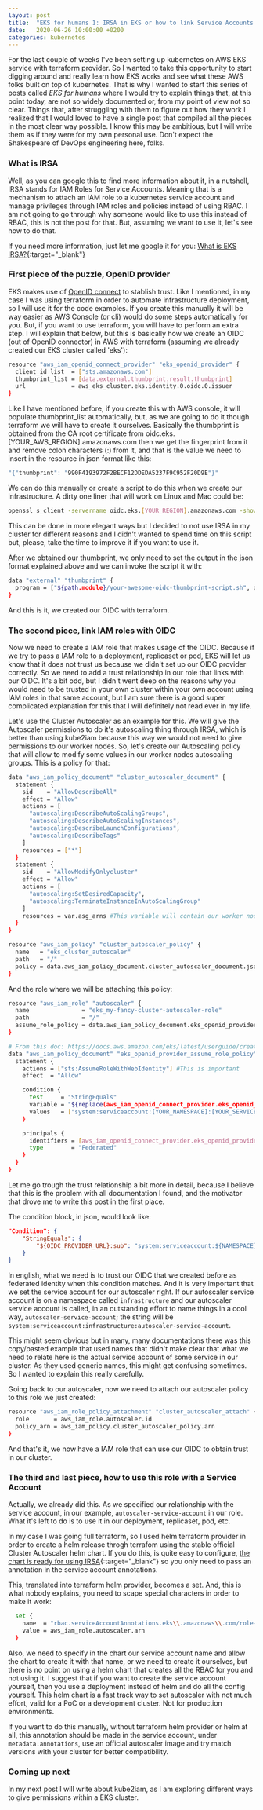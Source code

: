 ```yaml
---
layout: post
title:  "EKS for humans 1: IRSA in EKS or how to link Service Accounts with IAM roles"
date:   2020-06-26 10:00:00 +0200
categories: kubernetes
---
```


For the last couple of weeks I've been setting up kubernetes on AWS EKS service with terraform provider. So I wanted to take this opportunity to start digging around and really learn how EKS works and see what these AWS folks built on top of kubernetes. That is why I wanted to start this series of posts called *EKS for humans* where I would try to explain things that, at this point today, are not so widely documented or, from my point of view not so clear. Things that, after struggling with them to figure out how they work I realized that I would loved to have a single post that compiled all the pieces in the most clear way possible. I know this may be ambitious, but I will write them as if they were for my own personal use. Don't expect the Shakespeare of DevOps engineering here, folks.

### What is IRSA

Well, as you can google this to find more information about it, in a nutshell, IRSA stands for IAM Roles for Service Accounts. Meaning that is a mechanism to attach an IAM role to a kubernetes service account and manage privileges through IAM roles and policies instead of using RBAC. I am not going to go through why someone would like to use this instead of RBAC, this is not the post for that. But, assuming we want to use it, let's see how to do that.

If you need more information, just let me google it for you: [What is EKS IRSA?](https://lmgtfy.com/?q=what+is+EKS+IRSA&pp=1){:target="_blank"}

### First piece of the puzzle, OpenID provider

EKS makes use of [OpenID connect](https://openid.net/connect/) to stablish trust. Like I mentioned, in my case I was using terraform in order to automate infrastructure deployment, so I will use it for the code examples. If you create this manually it will be way easier as AWS Console (or cli) would do some steps automatically for you. But, if you want to use terraform, you will have to perform an extra step. I will explain that below, but this is basically how we create an OIDC (out of OpenID connector) in AWS with terraform (assuming we already created our EKS cluster called 'eks'):


```sh
resource "aws_iam_openid_connect_provider" "eks_openid_provider" {
  client_id_list  = ["sts.amazonaws.com"]
  thumbprint_list = [data.external.thumbprint.result.thumbprint]
  url             = aws_eks_cluster.eks.identity.0.oidc.0.issuer
}
```

Like I have mentioned before, if you create this with AWS console, it will populate thumbprint_list automatically, but, as we are going to do it though terraform we will have to create it ourselves. Basically the thumbprint is obtained from the CA root certificate from oidc.eks.[YOUR_AWS_REGION].amazonaws.com then we get the fingerprint from it and remove colon characters (:) from it, and that is the value we need to insert in the resource in json format like this:

```sh
"{"thumbprint": "990F4193972F2BECF12DDEDA5237F9C952F20D9E"}"
```

We can do this manually or create a script to do this when we create our infrastructure. A dirty one liner that will work on Linux and Mac could be:

```sh
openssl s_client -servername oidc.eks.[YOUR_REGION].amazonaws.com -showcerts -connect oidc.eks.[YOUR_REGION].amazonaws.com:443 2>&- | tail -r | sed -n '/-----END CERTIFICATE-----/,/-----BEGIN CERTIFICATE-----/p; /-----BEGIN CERTIFICATE-----/q' | tail -r | openssl x509 -fingerprint -noout | sed 's/://g' | awk -F= '{print tolower($2)}'
```

This can be done in more elegant ways but I decided to not use IRSA in my cluster for different reasons and I didn't wanted to spend time on this script but, please, take the time to improve it if you want to use it. 

After we obtained our thumbprint, we only need to set the output in the json format explained above and we can invoke the script it with:

```sh
data "external" "thumbprint" {
  program = ["${path.module}/your-awesome-oidc-thumbprint-script.sh", data.aws_region.current.name]
}
```

And this is it, we created our OIDC with terraform.

### The second piece, link IAM roles with OIDC

Now we need to create a IAM role that makes usage of the OIDC. Because if we try to pass a IAM role to a deployment, replicaset or pod, EKS will let us know that it does not trust us because we didn't set up our OIDC provider correctly. So we need to add a trust relationship in our role that links with our OIDC. It's a bit odd, but I didn't went deep on the reasons why you would need to be trusted in your own cluster within your own account using IAM roles in that same account, but I am sure there is a good super complicated explanation for this that I will definitely not read ever in my life.

Let's use the Cluster Autoscaler as an example for this. We will give the Autoscaler permissions to do it's autoscaling thing through IRSA, which is better than using kube2iam because this way we would not need to give permissions to our worker nodes. So, let's create our Autoscaling policy that will allow to modify some values in our worker nodes autoscaling groups. This is a policy for that:

```sh
data "aws_iam_policy_document" "cluster_autoscaler_document" {
  statement {
    sid    = "AllowDescribeAll"
    effect = "Allow"
    actions = [
      "autoscaling:DescribeAutoScalingGroups",
      "autoscaling:DescribeAutoScalingInstances",
      "autoscaling:DescribeLaunchConfigurations",
      "autoscaling:DescribeTags"
    ]
    resources = ["*"]
  }
  statement {
    sid    = "AllowModifyOnlycluster"
    effect = "Allow"
    actions = [
      "autoscaling:SetDesiredCapacity",
      "autoscaling:TerminateInstanceInAutoScalingGroup"
    ]
    resources = var.asg_arns #This variable will contain our worker nodes autoscaling group arn's. This can be also a wildcard arn for autoscaling groups ¯\_(ツ)_/¯
  }
}

resource "aws_iam_policy" "cluster_autoscaler_policy" {
  name   = "eks_cluster_autoscaler"
  path   = "/"
  policy = data.aws_iam_policy_document.cluster_autoscaler_document.json
}
```

And the role where we will be attaching this policy:


```sh
resource "aws_iam_role" "autoscaler" {
  name               = "eks_my-fancy-cluster-autoscaler-role"
  path               = "/"
  assume_role_policy = data.aws_iam_policy_document.eks_openid_provider_assume_role_policy.json
}

# From this doc: https://docs.aws.amazon.com/eks/latest/userguide/create-service-account-iam-policy-and-role.html
data "aws_iam_policy_document" "eks_openid_provider_assume_role_policy" {
  statement {
    actions = ["sts:AssumeRoleWithWebIdentity"] #This is important
    effect  = "Allow"

    condition {
      test     = "StringEquals"
      variable = "${replace(aws_iam_openid_connect_provider.eks_openid_provider.url, "https://", "")}:sub"
      values   = ["system:serviceaccount:[YOUR_NAMESPACE]:[YOUR_SERVICEACCOUNT]"]
    }

    principals {
      identifiers = [aws_iam_openid_connect_provider.eks_openid_provider.arn]
      type        = "Federated"
    }
  }
}
```

Let me go trough the trust relationship a bit more in detail, because I believe that this is the problem with all documentation I found, and the motivator that drove me to write this post in the first place.

The condition block, in json, would look like:


```json
"Condition": {
    "StringEquals": {
        "${OIDC_PROVIDER_URL}:sub": "system:serviceaccount:${NAMESPACE}:${SERVIEACCOUNT-NAME}"
    }
}
```

In english, what we need is to trust our OIDC that we created before as federated identity when this condition matches. And it is very important that we set the service account for our autoscaler right. If our autoscaler service account is on a namespace called `infrastructure` and our autoscaler service account is called, in an outstanding effort to name things in a cool way, `autoscaler-service-account`; the string will be `system:serviceaccount:infrastructure:autoscaler-service-account`.

This might seem obvious but in many, many documentations there was this copy/pasted example that used names that didn't make clear that what we need to relate here is the actual service account of some service in our cluster. As they used generic names, this might get confusing sometimes. So I wanted to explain this really carefully.

Going back to our autoscaler, now we need to attach our autoscaler policy to this role we just created:

```sh
resource "aws_iam_role_policy_attachment" "cluster_autoscaler_attach" {
  role       = aws_iam_role.autoscaler.id
  policy_arn = aws_iam_policy.cluster_autoscaler_policy.arn
}
```

And that's it, we now have a IAM role that can use our OIDC to obtain trust in our cluster.

### The third and last piece, how to use this role with a Service Account

Actually, we already did this. As we specified our relationship with the service account, in our example, `autoscaler-service-account` in our role. What it's left to do is to use it in our deployment, replicaset, pod, etc.

In my case I was going full terraform, so I used helm terraform provider in order to create a helm release throgh terrafom using the stable official Cluster Autoscaler helm chart. If you do this, is quite easy to configure, [the chart is ready for using IRSA](https://github.com/helm/charts/tree/master/stable/cluster-autoscaler#iam-roles-for-service-accounts-irsa){:target="_blank"} so you only need to pass an annotation in the service account annotations.

This, translated into terraform helm provider, becomes a set. And, this is what nobody explains, you need to scape special characters in order to make it work:

```sh
  set {
    name  = "rbac.serviceAccountAnnotations.eks\\.amazonaws\\.com/role-arn"
    value = aws_iam_role.autoscaler.arn
  }
```

Also, we need to specify in the chart our service account name and allow the chart to create it with that name, or we need to create it ourselves, but there is no point on using a helm chart that creates all the RBAC for you and not using it. I suggest that if you want to create the service account yourself, then you use a deployment instead of helm and do all the config yourself. This helm chart is a fast track way to set autoscaler with not much effort, valid for a PoC or a development cluster. Not for production environments.

If you want to do this manually, without terraform helm provider or helm at all, this annotation should be made in the service account, under `metadata.annotations`, use an official autoscaler image and try match versions with your cluster for better compatibility.

### Coming up next

In my next post I will write about kube2iam, as I am exploring different ways to give permissions within a EKS cluster.